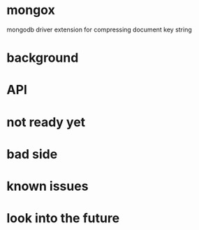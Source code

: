 # mongox
mongodb driver extension for compressing document key string

# background

# API

# not ready yet

# bad side

# known issues

# look into the future
